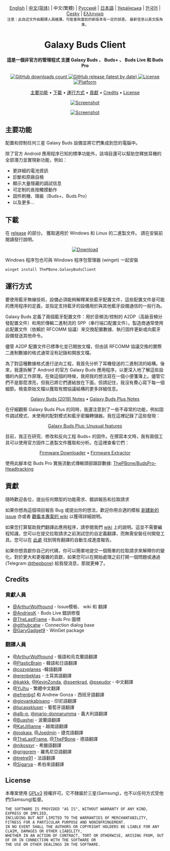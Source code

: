 
<p align="center">
 <a href="../README.md">English</a> | <a href="/docs/README_chs.md">中文(简体)</a> | 中文(繁體) | <a href="/docs/README_rus.md">Русский</a> | <a href="/docs/README_jpn.md">日本語</a> | <a href="/docs/README_ukr.md">Українська</a> | <a href="/docs/README_kor.md">한국어</a> | <a href="/docs/README_cze.md">Česky</a> | <a href="/docs/README_gr.md">Ελληνικά</a> <br>
    <sub>注意：此自述文件由翻譯人員維護，可能會與當前的新版本有一定的誤差。 最新信息以英文版為準。</sub>
</p>
<h1 align="center">
  Galaxy Buds Client
  <br>
</h1>
<h4 align="center">這是一個非官方的管理程式 支援 Galaxy Buds 、 Buds+ 、 Buds Live 和 Buds Pro</h4>
<p align="center">
  <a href="https://github.com/ThePBone/GalaxyBudsClient/releases">
    <img alt="GitHub downloads count" src="https://img.shields.io/github/downloads/thepbone/galaxybudsclient/total">
  </a>
  <a href="https://github.com/ThePBone/GalaxyBudsClient/releases">
   <img alt="GitHub release (latest by date)" src="https://img.shields.io/github/v/release/thepbone/galaxybudsclient">
  </a>
  <a href="https://github.com/ThePBone/GalaxyBudsClient/blob/master/LICENSE">
      <img alt="License" src="https://img.shields.io/github/license/thepbone/galaxybudsclient">
  </a>
  <a href="https://github.com/ThePBone/GalaxyBudsClient/releases">
    <img alt="Platform" src="https://img.shields.io/badge/platform-Windows/Linux-yellowgreen">
  </a>
</p>
<p align="center">
  <a href="#主要功能">主要功能</a> •
  <a href="#下載">下載</a> •
  <a href="#運行方式">運行方式</a> •
  <a href="#貢獻">貢獻</a> •
  <a href="#credits">Credits</a> •
  <a href="#license">License</a>
</p>

<p align="center">
    <a href="https://ko-fi.com/H2H83E5J3"><img alt="Screenshot" src="https://ko-fi.com/img/githubbutton_sm.svg"></a>
</p>

<p align="center">
    <a href="#"><img alt="Screenshot" src="https://github.com/ThePBone/GalaxyBudsClient/blob/master/screenshots/screencap.gif"></a>
</p>

## 主要功能

配置和控制任何三星 Galaxy Buds 設備並將它們集成到您的電腦中。

除了官方 Android 應用程序已知的標準功能外，該項目還可以幫助您釋放耳機的全部潛力並實現新功能，例如：

* 更詳細的電池資訊
* 診斷和原廠自檢
* 顯示大量隱藏的調試信息
* 可定制的長按觸摸動作
* 固件刷機、降級（Buds+、Buds Pro）
* 以及更多...

## 下載

在 [release](https://github.com/ThePBone/GalaxyBudsClient/releases) 的部分。 獲取適用於 Windows 和 Linux 的二進製文件。 請在安裝前閱讀發行說明。

<p align="center">
    <a href="https://github.com/ThePBone/GalaxyBudsClient/releases"><img alt="Download" src="https://github.com/ThePBone/GalaxyBudsClient/blob/master/screenshots/download.png"></a>
</p>

Windows 程序包也可與 Windows 程序包管理器 (winget) 一起安裝

```
winget install ThePBone.GalaxyBudsClient
```

## 運行方式

要使用藍牙無線技術，設備必須能夠解釋某些藍牙配置文件，這些配置文件是可能的應用程序的定義，並指定支持藍牙的設備用於與其他藍牙設備通信的一般行為。

Galaxy Buds 定義了兩個藍牙配置文件：用於音頻流/控制的 A2DP（高級音頻分發配置文件）和用於傳輸二進制流的 SPP（串行端口配置文件）。製造商通常使用此配置文件（依賴於 RFCOMM 協議）來交換配置數據、執行固件更新或向藍牙設備發送其他命令。

儘管 A2DP 配置文件已標準化並已開放文檔，但由該 RFCOMM 協議交換的實際二進制數據的格式通常沒有記錄和開放文檔。

為了對這種數據格式進行逆向工程，我首先分析了耳機發送的二進制流的結構。後來，我還拆解了 Android 的官方 Galaxy Buds 應用程序，以更深入地了解這些設備的內部工作原理。在做這個的時候，我把我的想法寫在一個小便箋簿上。儘管它們不是那麼漂亮，但我已將它們連結放在下面。但請記住，我沒有費心寫下每一個細節。檢查原始文檔以獲取有關協議結構的更多詳細信息。

<p align="center">
  <a href="https://github.com/ThePBone/GalaxyBudsClient/blob/master/GalaxyBudsRFCommProtocol.md">Galaxy Buds (2019) Notes</a> •
  <a href="https://github.com/ThePBone/GalaxyBudsClient/blob/master/Galaxy%20Buds%20Plus%20RFComm%20Protocol%20Notes.md">Galaxy Buds Plus Notes</a>
</p>

在仔細觀察 Galaxy Buds Plus 的同時，我還注意到了一些不尋常的功能，例如固件調試模式、未使用的配對模式和藍牙密鑰轉儲器。我在這裡記錄了這些發現：

<p align="center">
  <a href="https://github.com/ThePBone/GalaxyBudsClient/blob/master/GalaxyBudsPlus_HiddenDebugFeatures.md">Galaxy Buds Plus: Unusual features</a>
</p>

目前，我正在研究、修改和反向工程 Buds+ 的固件。在撰寫本文時，我有兩個工具可以使用官方固件二進製文件獲取和分析。在這裡查看它們：

<p align="center">
  <a href="https://github.com/ThePBone/GalaxyBudsFirmwareDownloader">Firmware Downloader</a> •
  <a href="https://github.com/ThePBone/GalaxyBudsFirmwareExtractor">Firmware Extractor</a>
</p>

使用此腳本從 Buds Pro 實施流動式傳輸頭部跟踪數據: [ThePBone/BudsPro-Headtracking](https://github.com/ThePBone/BudsPro-Headtracking)

## 貢獻

隨時歡迎各位，提出任何類型的功能需求、錯誤報告和拉取請求

如果你想為這個項目報告 Bug 或提出你的想法，歡迎你用合適的模板 [創建新的 issue](https://github.com/ThePBone/GalaxyBudsClient/issues/new/choose) 亦或者 [觀看本專案的 wiki](https://github.com/ThePBone/GalaxyBudsClient/wiki/2.-How-to-submit-issues) 以獲得詳細說明。

如果您打算幫助我們翻譯此應用程序，請參閱我們 [wiki](https://github.com/ThePBone/GalaxyBudsClient/wiki/3.-How-to-help-with-translations) 上的說明。這並不需要編程知識，您可以在提交拉取請求之前測試您的自定義翻譯，而無需安裝任何開發工具。您可以在 [此處](https://github.com/ThePBone/GalaxyBudsClient/blob/master/meta/translations.md) 找到現有翻譯的自動生成進度報告。

如果你想貢獻你自己的代碼，你可以簡單地提交一個簡單的拉取請求來解釋你的變化。對於更大和更複雜的貢獻，如果您可以在開始處理之前打開一個問題或通過 (Telegram [@thepbone](https://t.me/thepbone)) 給我發消息，那就更棒了。

## Credits

### 貢獻人員

* [@ArthurWolfhound](https://github.com/ArthurWolfhound) - Issue模板、 wiki 和 翻譯
* [@AndriesK](https://github.com/AndriesK) - Buds Live 錯誤修復
* [@TheLastFrame](https://github.com/TheLastFrame) - Buds Pro 圖標
* [@githubcatw](https://github.com/githubcatw) - Connection dialog base
* [@GaryGadget9](https://github.com/GaryGadget9) - WinGet package

### 翻譯人員

* [@ArthurWolfhound](https://github.com/ArthurWolfhound) - 俄語和烏克蘭語翻譯
* [@PlasticBrain](https://github.com/fhalfkg) - 韓語和日語翻譯
* [@cozyplanes](https://github.com/cozyplanes) -韓語翻譯
* [@erenbektas](https://github.com/erenbektas) - 土耳其語翻譯
* [@kakkk](https://github.com/kakkk), [@KevinZonda](https://github.com/KevinZonda), [@ssenkrad](https://github.com/ssenkrad), [@pseudor](https://github.com/pseudor) - 中文翻譯
* [@YiJhu](https://github.com/YiJhu) - 繁體中文翻譯
* [@efrenbg1](https://github.com/efrenbg1) 和 Andrew Gonza - 西班牙語翻譯
* [@giovankabisano](https://github.com/giovankabisano) - 印尼語翻譯
* [@lucasskluser](https://github.com/lucasskluser) - 葡萄牙語翻譯
* [@alb-p](https://github.com/alb-p), [@mario-donnarumma](https://github.com/mario-donnarumma) - 義大利語翻譯
* [@Buashei](https://github.com/Buashei) - 波蘭語翻譯
* [@KatJillianne](https://github.com/KatJillianne) - 越南語翻譯
* [@joskaja](https://github.com/joskaja), [@Joedmin](https://github.com/Joedmin) - 捷克語翻譯
* [@TheLastFrame](https://github.com/TheLastFrame), [@ThePBone](https://github.com/ThePBone) - 德語翻譯
* [@nikossyr](https://github.com/nikossyr) - 希臘語翻譯
* [@grigorem](https://github.com/grigorem) - 羅馬尼亞語翻譯
* [@tretre91](https://github.com/tretre91) - 法語翻譯
* [@Sigarya](https://github.com/Sigarya) - 希伯來語翻譯

## License

本專案使用 [GPLv3](https://github.com/ThePBone/GalaxyBudsClient/blob/master/LICENSE) 授權許可。它不隸屬於三星(Samsung)，也不以任何方式受他們(Samsung)監督。

```
THE SOFTWARE IS PROVIDED "AS IS", WITHOUT WARRANTY OF ANY KIND, EXPRESS OR IMPLIED, 
INCLUDING BUT NOT LIMITED TO THE WARRANTIES OF MERCHANTABILITY, FITNESS FOR A PARTICULAR PURPOSE AND NONINFRINGEMENT. 
IN NO EVENT SHALL THE AUTHORS OR COPYRIGHT HOLDERS BE LIABLE FOR ANY CLAIM, DAMAGES OR OTHER LIABILITY, 
WHETHER IN AN ACTION OF CONTRACT, TORT OR OTHERWISE, ARISING FROM, OUT OF OR IN CONNECTION WITH THE SOFTWARE OR 
THE USE OR OTHER DEALINGS IN THE SOFTWARE.
```
